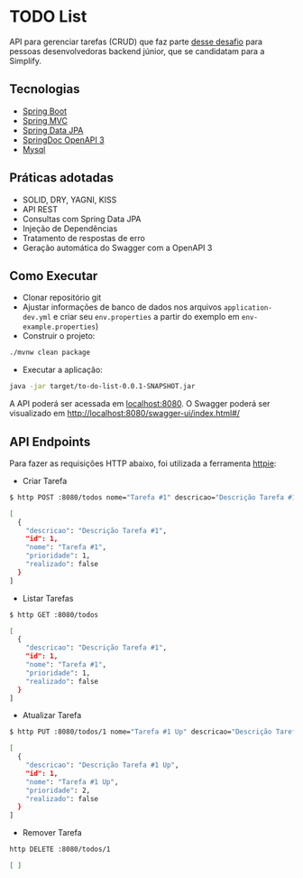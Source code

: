 # TODO List

API para gerenciar tarefas (CRUD) que faz parte [desse desafio](https://github.com/simplify-liferay/desafio-junior-backend-simplify) para pessoas desenvolvedoras backend júnior, que se candidatam para a Simplify.

## Tecnologias

- [Spring Boot](https://spring.io/projects/spring-boot)
- [Spring MVC](https://docs.spring.io/spring-framework/reference/web/webmvc.html)
- [Spring Data JPA](https://spring.io/projects/spring-data-jpa)
- [SpringDoc OpenAPI 3](https://springdoc.org/)
- [Mysql](https://dev.mysql.com/downloads/)

## Práticas adotadas

- SOLID, DRY, YAGNI, KISS
- API REST
- Consultas com Spring Data JPA
- Injeção de Dependências
- Tratamento de respostas de erro
- Geração automática do Swagger com a OpenAPI 3

## Como Executar

- Clonar repositório git
- Ajustar informações de banco de dados nos arquivos `application-dev.yml` e criar seu `env.properties` a partir do exemplo em `env-example.properties`)
- Construir o projeto:

```bash
./mvnw clean package
```

- Executar a aplicação:

```bash
java -jar target/to-do-list-0.0.1-SNAPSHOT.jar
```

A API poderá ser acessada em [localhost:8080](http://localhost:8080).
O Swagger poderá ser visualizado em [http://localhost:8080/swagger-ui/index.html#/](http://localhost:8080/swagger-ui/index.html#/)

## API Endpoints

Para fazer as requisições HTTP abaixo, foi utilizada a ferramenta [httpie](https://httpie.io):

- Criar Tarefa

```bash
$ http POST :8080/todos nome="Tarefa #1" descricao="Descrição Tarefa #1" prioridade=1

[
  {
    "descricao": "Descrição Tarefa #1",
    "id": 1,
    "nome": "Tarefa #1",
    "prioridade": 1,
    "realizado": false
  }
]
```

- Listar Tarefas

```bash
$ http GET :8080/todos

[
  {
    "descricao": "Descrição Tarefa #1",
    "id": 1,
    "nome": "Tarefa #1",
    "prioridade": 1,
    "realizado": false
  }
]
```

- Atualizar Tarefa

```bash
$ http PUT :8080/todos/1 nome="Tarefa #1 Up" descricao="Descrição Tarefa #1 Up" prioridade=2

[
  {
    "descricao": "Descrição Tarefa #1 Up",
    "id": 1,
    "nome": "Tarefa #1 Up",
    "prioridade": 2,
    "realizado": false
  }
]
```

- Remover Tarefa

```bash
http DELETE :8080/todos/1

[ ]
```

